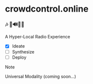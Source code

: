 # crowdcontrol.online 
### 🎶 💃🔊🕺🎶 
A Hyper-Local Radio Experience 

- [x] Ideate
- [ ] Synthesize
- [ ] Deploy

> [!NOTE]
> Universal Modality (coming soon...)
